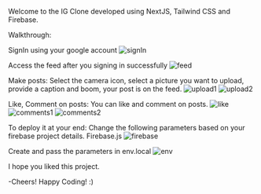 Welcome to the IG Clone developed using NextJS, Tailwind CSS and Firebase.

Walkthrough:

SignIn using your google account
![signIn](https://user-images.githubusercontent.com/66684807/234139907-905cebf1-f543-4d3c-8301-3b6b36f981ac.PNG)

Access the feed after you signing in successfully
![feed](https://user-images.githubusercontent.com/66684807/234139997-b381a6ca-8b78-44a8-8d3f-9032200b112a.PNG)

Make posts: Select the camera icon, select a picture you want to upload, provide a caption and boom, your post is on the feed.
![upload1](https://user-images.githubusercontent.com/66684807/234140099-d0e10f52-4638-40a9-a4a5-d1507833100d.PNG)
![upload2](https://user-images.githubusercontent.com/66684807/234140109-1a5aa0c0-4ad9-4dab-995a-a18d4bd8030e.PNG)

Like, Comment on posts: You can like and comment on posts.
![like](https://user-images.githubusercontent.com/66684807/234140244-906abe29-c17c-4dee-aec5-e42b7b69f7e1.PNG)
![comments1](https://user-images.githubusercontent.com/66684807/234140254-fbcaba74-c749-4106-a48e-85f18b07cefe.PNG)
![comments2](https://user-images.githubusercontent.com/66684807/234140264-4b722d10-fb54-421f-a09f-5a50050a7be7.PNG)

To deploy it at your end:
Change the following parameters based on your firebase project details.
Firebase.js
![firebase](https://user-images.githubusercontent.com/66684807/234140389-d38125a9-2198-4822-8e61-2e50828d95bd.PNG)

Create and pass the parameters in env.local
![env](https://user-images.githubusercontent.com/66684807/234140424-3e34e59d-e52e-47ab-9ca2-f90722861458.PNG)

I hope you liked this project.

-Cheers! Happy Coding! :)
